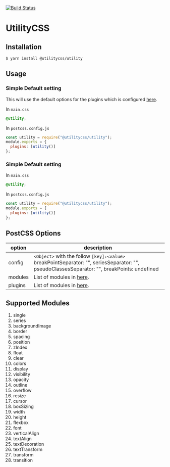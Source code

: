 [![Build Status](https://travis-ci.com/utilitycss/utility.svg?branch=master)](https://travis-ci.com/utilitycss/atomic)

# UtilityCSS

## Installation

```
$ yarn install @utilitycss/utility
```

## Usage

### Simple Default setting

This will use the default options for the plugins which is configured [here](./src/utility.config.default.js).

In `main.css`

```css
@utility;
```

In `postcss.config.js`

```js
const utility = require("@utilitycss/utility");
module.exports = {
  plugins: [utility()]
};
```

### Simple Default setting

In `main.css`

```css
@utility;
```

In `postcss.config.js`

```js
const utility = require("@utilitycss/utility");
module.exports = {
  plugins: [utility()]
};
```

## PostCSS Options

| option  | description                                                                                                                                 |
| ------- | ------------------------------------------------------------------------------------------------------------------------------------------- |
| config  | `<Object>` with the follow `[key]:<value>` breakPointSeparator: "", seriesSeparator: "", pseudoClassesSeparator: "", breakPoints: undefined |
| modules | List of modules in [here](./src/modules/index.js).                                                                                          |
| plugins | List of modules in [here](./src/plugins/index.js).                                                                                          |

## Supported Modules

1.  single
1.  series
1.  backgroundImage
1.  border
1.  spacing
1.  position
1.  zIndex
1.  float
1.  clear
1.  colors
1.  display
1.  visibility
1.  opacity
1.  outline
1.  overflow
1.  resize
1.  cursor
1.  boxSizing
1.  width
1.  height
1.  flexbox
1.  font
1.  verticalAlign
1.  textAlign
1.  textDecoration
1.  textTransform
1.  transform
1.  transition
